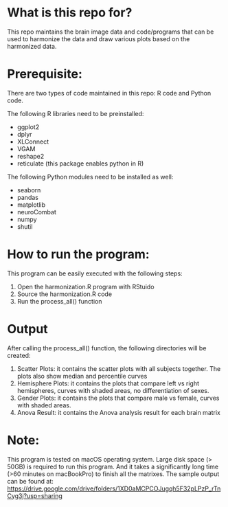 # What is this repo for?

This repo maintains the brain image data and code/programs that can be used to harmonize the data and draw various plots based on the harmonized data.

# Prerequisite:
There are two types of code maintained in this repo: R code and Python code. 

The following R libraries need to be preinstalled:
* ggplot2
* dplyr
* XLConnect
* VGAM
* reshape2
* reticulate (this package enables python in R)

The following Python modules need to be installed as well:
* seaborn
* pandas
* matplotlib
* neuroCombat
* numpy
* shutil

# How to run the program:
This program can be easily executed with the following steps:
1. Open the harmonization.R program with RStuido
2. Source the harmonization.R code
3. Run the process_all() function

# Output

After calling the process_all() function, the following directories will be created:

1. Scatter Plots: it contains the scatter plots with all subjects together. The plots also show median and percentile curves
2. Hemisphere Plots: it contains the plots that compare left vs right hemispheres, curves with shaded areas, no differentiation of sexes.
3. Gender Plots: it contains the plots that compare male vs female, curves with shaded areas.
4. Anova Result: it contains the Anova analysis result for each brain matrix

# Note:
This program is tested on macOS operating system. Large disk space (> 50GB) is required to run this program. And it takes a significantly long time (>60 minutes on macBookPro) to finish all the matrixes. The sample output can be found at: 
https://drive.google.com/drive/folders/1XD0aMCPCOJugqh5F32pLPzP_rTnCyg3j?usp=sharing
